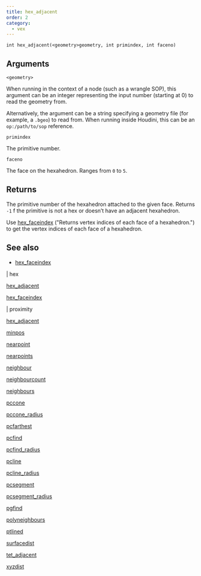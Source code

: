 ```yaml
---
title: hex_adjacent
order: 2
category:
  - vex
---
```


`int hex_adjacent(<geometry>geometry, int primindex, int faceno)`

## Arguments

`<geometry>`

When running in the context of a node (such as a wrangle SOP), this argument can be an integer representing the input number (starting at 0) to read the geometry from.

Alternatively, the argument can be a string specifying a geometry file (for example, a `.bgeo`) to read from. When running inside Houdini, this can be an `op:/path/to/sop` reference.

`primindex`

The primitive number.

`faceno`

The face on the hexahedron. Ranges from `0` to `5`.

## Returns

The primitive number of the hexahedron attached to the given face.
Returns `-1` f the primitive is not a hex or doesn’t have an adjacent hexahedron.

Use [hex_faceindex](hex_faceindex.html) ("Returns vertex indices of each face of a hexahedron.") to get the vertex indices of each face of a hexahedron.

## See also

- [hex_faceindex](hex_faceindex.html)

|
hex

[hex_adjacent](hex_adjacent.html)

[hex_faceindex](hex_faceindex.html)

|
proximity

[hex_adjacent](hex_adjacent.html)

[minpos](minpos.html)

[nearpoint](nearpoint.html)

[nearpoints](nearpoints.html)

[neighbour](neighbour.html)

[neighbourcount](neighbourcount.html)

[neighbours](neighbours.html)

[pccone](pccone.html)

[pccone_radius](pccone_radius.html)

[pcfarthest](pcfarthest.html)

[pcfind](pcfind.html)

[pcfind_radius](pcfind_radius.html)

[pcline](pcline.html)

[pcline_radius](pcline_radius.html)

[pcsegment](pcsegment.html)

[pcsegment_radius](pcsegment_radius.html)

[pgfind](pgfind.html)

[polyneighbours](polyneighbours.html)

[ptlined](ptlined.html)

[surfacedist](surfacedist.html)

[tet_adjacent](tet_adjacent.html)

[xyzdist](xyzdist.html)
